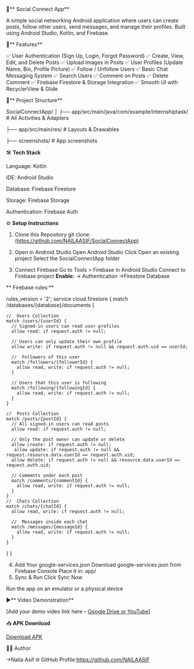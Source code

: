 📱** Social Connect App**

A simple social networking Android application where users can create posts, follow other users, send messages, and manage their profiles. Built using Android Studio, Kotlin, and Firebase.

🚀** Features**

✅ User Authentication (Sign Up, Login, Forgot Password)
✅ Create, View, Edit, and Delete Posts
✅ Upload Images in Posts
✅ User Profiles (Update Name, Bio, Profile Picture)
✅ Follow / Unfollow Users
✅ Basic Chat Messaging System
✅ Search Users
✅ Comment on Posts
✅ Delete Comment
✅ Firebase Firestore & Storage Integration
✅ Smooth UI with RecyclerView & Glide

📂** Project Structure**

SocialConnectApp/
│
├── app/src/main/java/com/example/internshiptask/   # All Activities & Adapters

├── app/src/main/res/                               # Layouts & Drawables

├── screenshots/                                    # App screenshots



🛠 **Tech Stack**

Language: Kotlin

IDE: Android Studio

Database: Firebase Firestore

Storage: Firebase Storage

Authentication: Firebase Auth

⚙️ **Setup Instructions**

1. Clone this Repository
   git clone: [(https://github.com/NAILAASIF/SocialConnectApp)](https://github.com/NAILAASIF/SocialConnectApp.git)
2. Open in Android Studio
   Open Android Studio
   Click Open an existing project
   Select the SocialConnectApp folder

4. Connect Firebase
   Go to Tools > Firebase in Android Studio
   Connect to Firebase project
    **Enable:**
   -> Authentication
   ->Firestore Database
   
  ** Firebase rules:**
   
   rules_version = '2';
service cloud.firestore {
  match /databases/{database}/documents {

    //  Users Collection
    match /users/{userId} {
      // Signed-in users can read user profiles
      allow read: if request.auth != null;

      // Users can only update their own profile
      allow write: if request.auth != null && request.auth.uid == userId;

      //  Followers of this user
      match /followers/{followerId} {
        allow read, write: if request.auth != null;
      }

      // Users that this user is following
      match /following/{followingId} {
        allow read, write: if request.auth != null;
      }
    }

    //  Posts Collection
    match /posts/{postId} {
      // All signed-in users can read posts
      allow read: if request.auth != null;

      // Only the post owner can update or delete
      allow create: if request.auth != null;
       allow update: if request.auth != null && request.resource.data.userId == request.auth.uid;
      allow delete: if request.auth != null && resource.data.userId == request.auth.uid;

      // Comments under each post
      match /comments/{commentId} {
        allow read, write: if request.auth != null;
      }
    }
    //  Chats Collection
    match /chats/{chatId} {
      allow read, write: if request.auth != null;

      //  Messages inside each chat
      match /messages/{messageId} {
        allow read, write: if request.auth != null;
      }
    }
  }
}

   

4. Add Your google-services.json
   Download google-services.json from Firebase Console
   Place it in:
   app/
5. Sync & Run
   Click Sync Now

Run the app on an emulator or a physical device

▶️** Video Demonstration**

[Add your demo video link here – [Google Drive or YouTube](https://drive.google.com/file/d/1MC24zA9UM5C0ox-8SKazLfvh5xrhxbV9/view?t=13)]

📥 **APK Download**

[Download APK](apk/app-release.apk)

👩‍💻 Author

->Naila Asif
🌐 GitHub Profile:https://github.com/NAILAASIF
